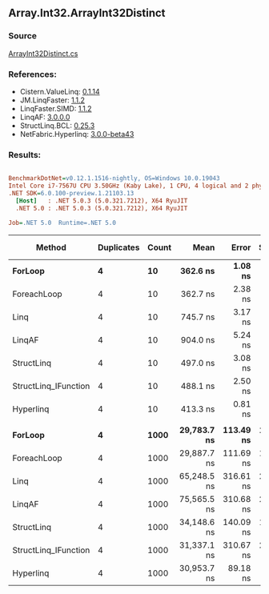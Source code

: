 ﻿## Array.Int32.ArrayInt32Distinct

### Source
[ArrayInt32Distinct.cs](../LinqBenchmarks/Array/Int32/ArrayInt32Distinct.cs)

### References:
- Cistern.ValueLinq: [0.1.14](https://www.nuget.org/packages/Cistern.ValueLinq/0.1.14)
- JM.LinqFaster: [1.1.2](https://www.nuget.org/packages/JM.LinqFaster/1.1.2)
- LinqFaster.SIMD: [1.1.2](https://www.nuget.org/packages/LinqFaster.SIMD/1.0.3)
- LinqAF: [3.0.0.0](https://www.nuget.org/packages/LinqAF/3.0.0.0)
- StructLinq.BCL: [0.25.3](https://www.nuget.org/packages/StructLinq.BCL/0.25.3)
- NetFabric.Hyperlinq: [3.0.0-beta43](https://www.nuget.org/packages/NetFabric.Hyperlinq/3.0.0-beta43)

### Results:
``` ini

BenchmarkDotNet=v0.12.1.1516-nightly, OS=Windows 10.0.19043
Intel Core i7-7567U CPU 3.50GHz (Kaby Lake), 1 CPU, 4 logical and 2 physical cores
.NET SDK=6.0.100-preview.1.21103.13
  [Host]   : .NET 5.0.3 (5.0.321.7212), X64 RyuJIT
  .NET 5.0 : .NET 5.0.3 (5.0.321.7212), X64 RyuJIT

Job=.NET 5.0  Runtime=.NET 5.0  

```
|               Method | Duplicates | Count |        Mean |     Error |    StdDev | Ratio |   Gen 0 | Gen 1 | Gen 2 | Allocated |
|--------------------- |----------- |------ |------------:|----------:|----------:|------:|--------:|------:|------:|----------:|
|              **ForLoop** |          **4** |    **10** |    **362.6 ns** |   **1.08 ns** |   **0.95 ns** |  **1.00** |  **0.3209** |     **-** |     **-** |     **672 B** |
|          ForeachLoop |          4 |    10 |    362.7 ns |   2.38 ns |   2.11 ns |  1.00 |  0.3209 |     - |     - |     672 B |
|                 Linq |          4 |    10 |    745.7 ns |   3.17 ns |   2.97 ns |  2.06 |  0.2899 |     - |     - |     608 B |
|               LinqAF |          4 |    10 |    904.0 ns |   5.24 ns |   4.90 ns |  2.49 |  0.6189 |     - |     - |   1,296 B |
|           StructLinq |          4 |    10 |    497.0 ns |   3.08 ns |   2.88 ns |  1.37 |  0.0153 |     - |     - |      32 B |
| StructLinq_IFunction |          4 |    10 |    488.1 ns |   2.50 ns |   2.34 ns |  1.35 |       - |     - |     - |         - |
|            Hyperlinq |          4 |    10 |    413.3 ns |   0.81 ns |   0.72 ns |  1.14 |       - |     - |     - |         - |
|                      |            |       |             |           |           |       |         |       |       |           |
|              **ForLoop** |          **4** |  **1000** | **29,783.7 ns** | **113.49 ns** | **100.60 ns** |  **1.00** | **27.7710** |     **-** |     **-** |  **58,672 B** |
|          ForeachLoop |          4 |  1000 | 29,887.7 ns | 111.69 ns | 104.47 ns |  1.00 | 27.7710 |     - |     - |  58,672 B |
|                 Linq |          4 |  1000 | 65,248.5 ns | 316.61 ns | 280.67 ns |  2.19 | 15.7471 |     - |     - |  33,104 B |
|               LinqAF |          4 |  1000 | 75,565.5 ns | 310.68 ns | 290.61 ns |  2.54 | 53.9551 |     - |     - | 113,184 B |
|           StructLinq |          4 |  1000 | 34,148.6 ns | 140.09 ns | 131.04 ns |  1.15 |       - |     - |     - |      32 B |
| StructLinq_IFunction |          4 |  1000 | 31,337.1 ns | 310.67 ns | 290.61 ns |  1.05 |       - |     - |     - |         - |
|            Hyperlinq |          4 |  1000 | 30,953.7 ns |  89.18 ns |  83.42 ns |  1.04 |       - |     - |     - |         - |
